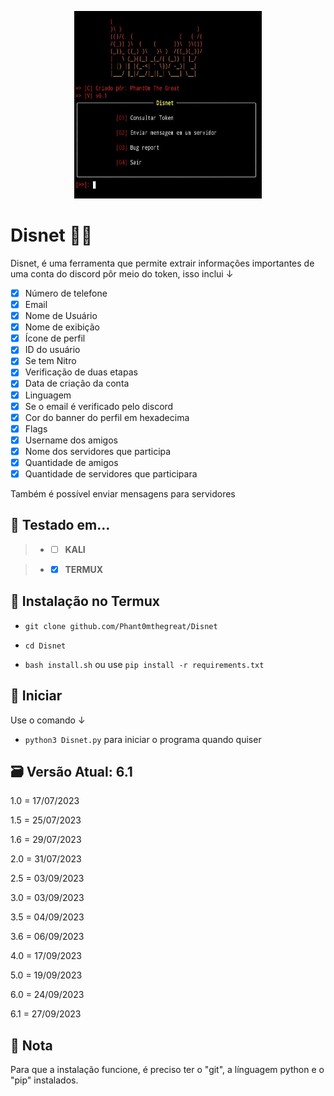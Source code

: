 <p align="center">

  <img width="300" height="300" src="IMG-20230927-WA0009.jpg">
  
# Disnet 💉🔥
Disnet, é uma ferramenta que permite extrair informações importantes de uma conta do discord pôr meio do token, isso inclui ↓
- [x] Número de telefone
- [x] Email
- [x] Nome de Usuário
- [x] Nome de exibição
- [x] Ícone de perfil
- [x] ID do usuário
- [x] Se tem Nitro
- [x] Verificação de duas etapas
- [x] Data de criação da conta
- [x] Linguagem
- [x] Se o email é verificado pelo discord
- [x] Cor do banner do perfil em hexadecima
- [x] Flags
- [x] Username dos amigos
- [x] Nome dos servidores que participa
- [x] Quantidade de amigos
- [x] Quantidade de servidores que participara

Também é possível enviar mensagens para servidores 
## 🧪 Testado em...
 > - - [ ] **KALI** 

 > - - [x] **TERMUX**

## 🔧 Instalação no Termux

 - `git clone github.com/Phant0mthegreat/Disnet`

 - `cd Disnet`
   
 - `bash install.sh` ou use `pip install -r requirements.txt`

## 💉 Iniciar
Use o comando ↓
 - `python3 Disnet.py`
para iniciar o programa quando quiser

## 🗃️ Versão Atual: 6.1
1.0 = 17/07/2023

1.5 = 25/07/2023

1.6 = 29/07/2023

2.0 = 31/07/2023

2.5 = 03/09/2023

3.0 = 03/09/2023

3.5 = 04/09/2023

3.6 = 06/09/2023

4.0 = 17/09/2023

5.0 = 19/09/2023

6.0 = 24/09/2023

6.1 = 27/09/2023

## 📜 Nota
Para que a instalação funcione, é preciso ter o "git", a línguagem python e o "pip" instalados.
